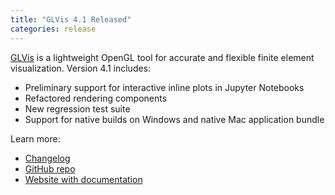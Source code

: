 ```yaml
---
title: "GLVis 4.1 Released"
categories: release
---
```


[GLVis](https://glvis.org/) is a lightweight OpenGL tool for accurate and flexible finite element visualization. Version 4.1 includes:

- Preliminary support for interactive inline plots in Jupyter Notebooks
- Refactored rendering components
- New regression test suite
- Support for native builds on Windows and native Mac application bundle

Learn more:

- [Changelog](https://github.com/GLVis/glvis/blob/v4.1/CHANGELOG)
- [GitHub repo](https://github.com/glvis/glvis)
- [Website with documentation](https://glvis.org)

